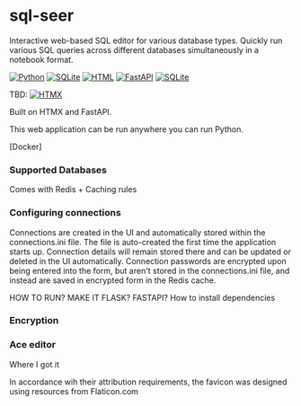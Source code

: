 # sql-seer
Interactive web-based SQL editor for various database types. Quickly run various SQL queries across different databases simultaneously in a notebook format.

[![Python](https://img.shields.io/badge/Python-3776AB?logo=python&logoColor=fff)](#) [![SQLite](https://img.shields.io/badge/SQLite-%2307405e.svg?logo=sqlite&logoColor=white)](#) [![HTML](https://img.shields.io/badge/HTML-%23E34F26.svg?logo=html5&logoColor=white)](#) [![FastAPI](https://img.shields.io/badge/FastAPI-009485.svg?logo=fastapi&logoColor=white)](#) [![SQLite](https://img.shields.io/badge/SQLite-%2307405e.svg?logo=sqlite&logoColor=white)](#)

TBD: [![HTMX](https://img.shields.io/badge/HTMX-36C?logo=htmx&logoColor=fff)](#)



Built on HTMX and FastAPI.

This web application can be run anywhere you can run Python.

[Docker]


### Supported Databases



Comes with Redis + Caching rules


### Configuring connections
Connections are created in the UI and automatically stored within the connections.ini file. The file is auto-created the first time the application starts up. Connection details will remain stored there and can be updated or deleted in the UI automatically. Connection passwords are encrypted upon being entered into the form, but aren't stored in the connections.ini file, and instead are saved in encrypted form in the Redis cache.


HOW TO RUN? MAKE IT FLASK? FASTAPI?
How to install dependencies

### Encryption



### Ace editor
Where I got it




In accordance wih their attribution requirements, the favicon was designed using resources from Flaticon.com
 
